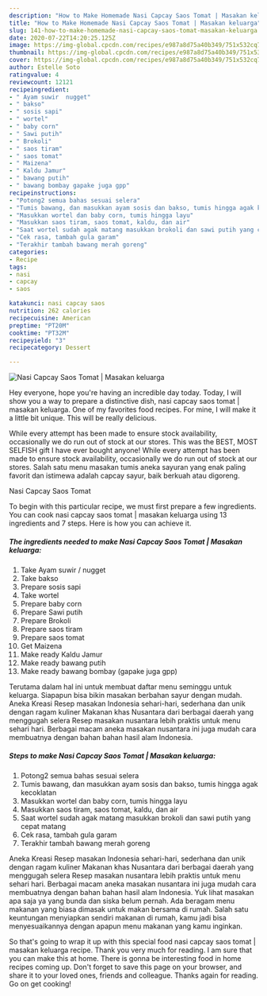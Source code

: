 ```yaml
---
description: "How to Make Homemade Nasi Capcay Saos Tomat | Masakan keluarga"
title: "How to Make Homemade Nasi Capcay Saos Tomat | Masakan keluarga"
slug: 141-how-to-make-homemade-nasi-capcay-saos-tomat-masakan-keluarga
date: 2020-07-22T14:20:25.125Z
image: https://img-global.cpcdn.com/recipes/e987a8d75a40b349/751x532cq70/nasi-capcay-saos-tomat-masakan-keluarga-foto-resep-utama.jpg
thumbnail: https://img-global.cpcdn.com/recipes/e987a8d75a40b349/751x532cq70/nasi-capcay-saos-tomat-masakan-keluarga-foto-resep-utama.jpg
cover: https://img-global.cpcdn.com/recipes/e987a8d75a40b349/751x532cq70/nasi-capcay-saos-tomat-masakan-keluarga-foto-resep-utama.jpg
author: Estelle Soto
ratingvalue: 4
reviewcount: 12121
recipeingredient:
- " Ayam suwir  nugget"
- " bakso"
- " sosis sapi"
- " wortel"
- " baby corn"
- " Sawi putih"
- " Brokoli"
- " saos tiram"
- " saos tomat"
- " Maizena"
- " Kaldu Jamur"
- " bawang putih"
- " bawang bombay gapake juga gpp"
recipeinstructions:
- "Potong2 semua bahas sesuai selera"
- "Tumis bawang, dan masukkan ayam sosis dan bakso, tumis hingga agak kecoklatan"
- "Masukkan wortel dan baby corn, tumis hingga layu"
- "Masukkan saos tiram, saos tomat, kaldu, dan air"
- "Saat wortel sudah agak matang masukkan brokoli dan sawi putih yang cepat matang"
- "Cek rasa, tambah gula garam"
- "Terakhir tambah bawang merah goreng"
categories:
- Recipe
tags:
- nasi
- capcay
- saos

katakunci: nasi capcay saos 
nutrition: 262 calories
recipecuisine: American
preptime: "PT20M"
cooktime: "PT32M"
recipeyield: "3"
recipecategory: Dessert

---
```



![Nasi Capcay Saos Tomat | Masakan keluarga](https://img-global.cpcdn.com/recipes/e987a8d75a40b349/751x532cq70/nasi-capcay-saos-tomat-masakan-keluarga-foto-resep-utama.jpg)

Hey everyone, hope you're having an incredible day today. Today, I will show you a way to prepare a distinctive dish, nasi capcay saos tomat | masakan keluarga. One of my favorites food recipes. For mine, I will make it a little bit unique. This will be really delicious.

While every attempt has been made to ensure stock availability, occasionally we do run out of stock at our stores. This was the BEST, MOST SELFISH gift I have ever bought anyone! While every attempt has been made to ensure stock availability, occasionally we do run out of stock at our stores. Salah satu menu masakan tumis aneka sayuran yang enak paling favorit dan istimewa adalah capcay sayur, baik berkuah atau digoreng.

Nasi Capcay Saos Tomat 

To begin with this particular recipe, we must first prepare a few ingredients. You can cook nasi capcay saos tomat | masakan keluarga using 13 ingredients and 7 steps. Here is how you can achieve it.

<!--inarticleads1-->

##### The ingredients needed to make Nasi Capcay Saos Tomat | Masakan keluarga:

1. Take  Ayam suwir / nugget
1. Take  bakso
1. Prepare  sosis sapi
1. Take  wortel
1. Prepare  baby corn
1. Prepare  Sawi putih
1. Prepare  Brokoli
1. Prepare  saos tiram
1. Prepare  saos tomat
1. Get  Maizena
1. Make ready  Kaldu Jamur
1. Make ready  bawang putih
1. Make ready  bawang bombay (gapake juga gpp)


Terutama dalam hal ini untuk membuat daftar menu seminggu untuk keluarga. Siapapun bisa bikin masakan berbahan sayur dengan mudah. Aneka Kreasi Resep masakan Indonesia sehari-hari, sederhana dan unik dengan ragam kuliner Makanan khas Nusantara dari berbagai daerah yang menggugah selera Resep masakan nusantara lebih praktis untuk menu sehari hari. Berbagai macam aneka masakan nusantara ini juga mudah cara membuatnya dengan bahan bahan hasil alam Indonesia. 

<!--inarticleads2-->

##### Steps to make Nasi Capcay Saos Tomat | Masakan keluarga:

1. Potong2 semua bahas sesuai selera
1. Tumis bawang, dan masukkan ayam sosis dan bakso, tumis hingga agak kecoklatan
1. Masukkan wortel dan baby corn, tumis hingga layu
1. Masukkan saos tiram, saos tomat, kaldu, dan air
1. Saat wortel sudah agak matang masukkan brokoli dan sawi putih yang cepat matang
1. Cek rasa, tambah gula garam
1. Terakhir tambah bawang merah goreng


Aneka Kreasi Resep masakan Indonesia sehari-hari, sederhana dan unik dengan ragam kuliner Makanan khas Nusantara dari berbagai daerah yang menggugah selera Resep masakan nusantara lebih praktis untuk menu sehari hari. Berbagai macam aneka masakan nusantara ini juga mudah cara membuatnya dengan bahan bahan hasil alam Indonesia. Yuk lihat masakan apa saja ya yang bunda dan siska belum pernah. Ada beragam menu makanan yang biasa dimasak untuk makan bersama di rumah. Salah satu keuntungan menyiapkan sendiri makanan di rumah, kamu jadi bisa menyesuaikannya dengan apapun menu makanan yang kamu inginkan. 

So that's going to wrap it up with this special food nasi capcay saos tomat | masakan keluarga recipe. Thank you very much for reading. I am sure that you can make this at home. There is gonna be interesting food in home recipes coming up. Don't forget to save this page on your browser, and share it to your loved ones, friends and colleague. Thanks again for reading. Go on get cooking!
